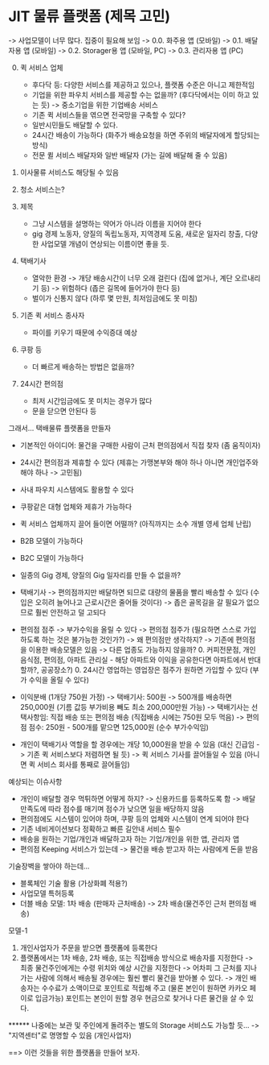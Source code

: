 # JIT 물류 플랫폼 (제목 고민)
-> 사업모델이 너무 많다. 집중이 필요해 보임
-> 0.0. 화주용 앱 (모바일)
-> 0.1. 배달자용 앱 (모바일)
-> 0.2. Storager용 앱 (모바일, PC)
-> 0.3. 관리자용 앱 (PC)

0. 퀵 서비스 업체
   - 후다닥 등: 다양한 서비스를 제공하고 있으나, 플랫폼 수준은 아니고 제한적임
   - 기업을 위한 파우치 서비스를 제공할 수는 없을까? (후다닥에서는 이미 하고 있는 듯) -> 중소기업을 위한 기업배송 서비스
   - 기존 퀵 서비스들을 엮으면 전국망을 구축할 수 있다?
   - 일반시민들도 배달할 수 있다.
   - 24시간 배송이 가능하다 (화주가 배송요청을 하면 주위의 배달자에게 할당되는 방식)
   - 전문 퀼 서비스 배달자와 일반 배달자 (가는 길에 배달해 줄 수 있음)
0. 이사물류 서비스도 해당될 수 있음
0. 청소 서비스는?
   
1. 제목
   - 그냥 시스템을 설명하는 약어가 아니라 이름을 지어야 한다
   - gig 경제 노동자, 양질의 독립노동자, 지역경제 도움, 새로운 일자리 창출, 다양한 사업모델 개념이 연상되는 이름이면 좋을 듯.
2. 택배기사
   - 열악한 환경
     -> 개당 배송시간이 너무 오래 걸린다 (집에 없거나, 계단 오르내리기 등)
     -> 위험하다 (좁은 길목에 들어가야 한다 등)
    - 벌이가 신통지 않다 (하루 몇 만원, 최저임금에도 못 미침)
3. 기존 퀵 서비스 종사자
    - 파이를 키우기 때문에 수익증대 예상
4. 쿠팡 등
   - 더 빠르게 배송하는 방법은 없을까?
5. 24시간 편의점
   - 최저 시간임금에도 못 미치는 경우가 많다
   - 문을 닫으면 안된다 등
   
그래서...
택배물류 플랫폼을 만들자
- 기본적인 아이디어: 물건을 구매한 사람이 근처 편의점에서 직접 찾자 (좀 움직이자)
- 24시간 편의점과 제휴할 수 있다 (제휴는 가맹본부와 해야 하나 아니면 개인업주와 해야 하나 -> 고민됨)
- 사내 파우치 시스템에도 활용할 수 있다
- 쿠팡같은 대형 업체와 제휴가 가능하다
- 퀵 서비스 업체까지 끌어 들이면 어떨까? (아직까지는 소수 개별 영세 업체 난립)

- B2B 모델이 가능하다
- B2C 모델이 가능하다

- 일종의 Gig 경제, 양질의 Gig 일자리를 만들 수 없을까?

- 택배기사
  -> 편의점까지만 배달하면 되므로 대량의 물품을 빨리 배송할 수 있다 (수입은 오히려 늘어나고 근로시간은 줄어들 것이다)
  -> 좁은 골목길을 갈 필요가 없으므로 훨씬 안전하고 덜 고되다
- 편의점 점주
  -> 부가수익을 올릴 수 있다
  -> 편의점 점주가 (필요하면 스스로 가입하도록 하는 것은 불가능한 것인가?)
  -> 왜 편의점만 생각하지? -> 기존에 편의점을 이용한 배송모델은 있음 -> 다른 업종도 가능하지 않을까?
     0. 커피전문점, 개인 음식점, 편의점, 아파트 관리실 - 해당 아파트와 이익을 공유한다면 아파트에서 반대할까?, 공공장소?)
     0. 24시간 영업하는 영업장은 점주가 원하면 가입할 수 있다 (부가 수익을 올릴 수 있다)
  
- 이익분배 (1개당 750원 가정)
  -> 택배기사: 500원 -> 500개를 배송하면 250,000원 (기름 값등 부가비용 빼도 최소 200,000만원 가능)
     -> 택배기사는 선택사항임: 직접 배송 또는 편의점 배송 (직접배송 시에는 750원 모두 먹음)
  -> 편의점 점수: 250원 - 500개를 맡으면 125,000원 (순수 부가수익임)
- 개인이 택배기사 역할을 할 경우에는 개당 10,000원을 받을 수 있음 (대신 긴급임 -> 기존 퀵 서비스보다 저렴하면 될 듯)
  -> 퀵 서비스 기사를 끌어들일 수 있음 (아니면 퀵 서비스 회사를 통째로 끌어들임)

예상되는 이슈사항
- 개인이 배달할 경우 먹튀하면 어떻게 하지?
  -> 신용카드를 등록하도록 함 
  -> 배달 만족도에 따라 점수를 매기며 점수가 낮으면 일을 배당하지 않음
- 편의점에도 시스템이 있어야 하며, 쿠팡 등의 업체와 시스템이 연계 되어야 한다
- 기존 네비게이션보다 정확하고 빠른 길안내 서비스 필수
- 배송을 원하는 기업/개인과 배달하고자 하는 기업/개인을 위한 앱, 관리자 앱
- 편의점 Keeping 서비스가 있는데 -> 물건을 배송 받고자 하는 사람에게 돈을 받음

기술장벽을 쌓아야 하는데...
- 블록체인 기술 활용 (가상화폐 적용?)
- 사업모델 특허등록
- 더블 배송 모델: 1차 배송 (판매자 근처배송) -> 2차 배송(물건주인 근처 편의점 배송)

모델-1
1. 개인사업자가 주문을 받으면 플랫폼에 등록한다
2. 플랫폼에서는 1차 배송, 2차 배송, 또는 직접배송 방식으로 배송자를 지정한다
   -> 최종 물건주인에게는 수령 위치와 예상 시간을 지정한다
   -> 어차피 그 근처를 지나가는 사람에 의해서 배송될 경우에는 훨씬 빨리 물건을 받아볼 수 있다.
   -> 개인 배송자는 수수료가 소액이므로 포인트로 적립해 주고 (물론 본인이 원하면 카카오 페이로 입금가능) 포인트는 본인이 원할 경우 
      현금으로 찾거나 다른 물건을 살 수 있다.
      
      
 ****** 나중에는 보관 및 주인에게 돌려주는 별도의 Storage 서비스도 가능할 듯... -> "지역센터"로 명명할 수 있음 (개인사업자)
 
==> 이런 것들을 위한 플랫폼을 만들어 보자.
   
